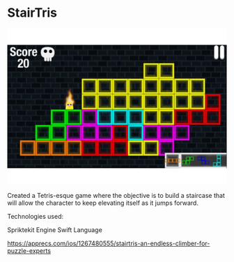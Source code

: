 # StairTris

![StairTris Picture](/images/StairTris.jpg)

Created a Tetris-esque game where the objective is to build a staircase that will allow the character to keep elevating itself as it jumps forward.

Technologies used:

Spriktekit Engine
Swift Language

https://apprecs.com/ios/1267480555/stairtris-an-endless-climber-for-puzzle-experts
